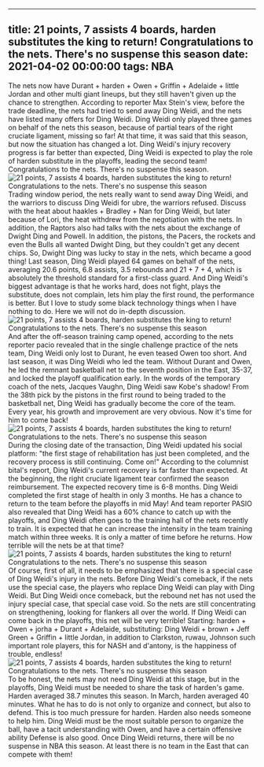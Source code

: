 
---
title: 21 points, 7 assists 4 boards, harden substitutes the king to return! Congratulations to the nets. There's no suspense this season
date: 2021-04-02 00:00:00
tags:  NBA
---
The nets now have Durant + harden + Owen + Griffin + Adelaide + little Jordan and other multi giant lineups, but they still haven't given up the chance to strengthen. According to reporter Max Stein's view, before the trade deadline, the nets had tried to send away Ding Weidi, and the nets have listed many offers for Ding Weidi. Ding Weidi only played three games on behalf of the nets this season, because of partial tears of the right cruciate ligament, missing so far! At that time, it was said that this season, but now the situation has changed a lot. Ding Weidi's injury recovery progress is far better than expected, Ding Weidi is expected to play the role of harden substitute in the playoffs, leading the second team! Congratulations to the nets. There's no suspense this season.
![21 points, 7 assists 4 boards, harden substitutes the king to return! Congratulations to the nets. There's no suspense this season](e31a05cb-7eb7-43bd-925a-f34f806b9b1a.gif)
Trading window period, the nets really want to send away Ding Weidi, and the warriors to discuss Ding Weidi for ubre, the warriors refused. Discuss with the heat about haakles + Bradley + Nan for Ding Weidi, but later because of Lori, the heat withdrew from the negotiation with the nets. In addition, the Raptors also had talks with the nets about the exchange of Dwight Ding and Powell. In addition, the pistons, the Pacers, the rockets and even the Bulls all wanted Dwight Ding, but they couldn't get any decent chips. So, Dwight Ding was lucky to stay in the nets, which became a good thing! Last season, Ding Weidi played 64 games on behalf of the nets, averaging 20.6 points, 6.8 assists, 3.5 rebounds and 21 + 7 + 4, which is absolutely the threshold standard for a first-class guard. And Ding Weidi's biggest advantage is that he works hard, does not fight, plays the substitute, does not complain, lets him play the first round, the performance is better. But I love to study some black technology things when I have nothing to do. Here we will not do in-depth discussion.
![21 points, 7 assists 4 boards, harden substitutes the king to return! Congratulations to the nets. There's no suspense this season](36c1e2ed-6eb8-480c-abba-fde324028ea6.gif)
And after the off-season training camp opened, according to the nets reporter pacio revealed that in the single challenge practice of the nets team, Ding Weidi only lost to Durant, he even teased Owen too short. And last season, it was Ding Weidi who led the team. Without Durant and Owen, he led the remnant basketball net to the seventh position in the East, 35-37, and locked the playoff qualification early. In the words of the temporary coach of the nets, Jacques Vaughn, Ding Weidi saw Kobe's shadow! From the 38th pick by the pistons in the first round to being traded to the basketball net, Ding Weidi has gradually become the core of the team. Every year, his growth and improvement are very obvious. Now it's time for him to come back!
![21 points, 7 assists 4 boards, harden substitutes the king to return! Congratulations to the nets. There's no suspense this season](56963872-c374-4df9-bc08-79d6dbcb5348.gif)
During the closing date of the transaction, Ding Weidi updated his social platform: "the first stage of rehabilitation has just been completed, and the recovery process is still continuing. Come on!" According to the columnist bital's report, Ding Weidi's current recovery is far faster than expected. At the beginning, the right cruciate ligament tear confirmed the season reimbursement. The expected recovery time is 6-8 months. Ding Weidi completed the first stage of health in only 3 months. He has a chance to return to the team before the playoffs in mid May! And team reporter PASIO also revealed that Ding Weidi has a 60% chance to catch up with the playoffs, and Ding Weidi often goes to the training hall of the nets recently to train. It is expected that he can increase the intensity in the team training match within three weeks. It is only a matter of time before he returns. How terrible will the nets be at that time?
![21 points, 7 assists 4 boards, harden substitutes the king to return! Congratulations to the nets. There's no suspense this season](7e296b17-a29b-4b70-93d1-484ca59e11c7.gif)
Of course, first of all, it needs to be emphasized that there is a special case of Ding Weidi's injury in the nets. Before Ding Weidi's comeback, if the nets use the special case, the players who replace Ding Weidi can play with Ding Weidi. But Ding Weidi once comeback, but the rebound net has not used the injury special case, that special case void. So the nets are still concentrating on strengthening, looking for flankers all over the world. If Ding Weidi can come back in the playoffs, this net will be very terrible! Starting: harden + Owen + jorha + Durant + Adelaide, substituting: Ding Weidi + brown + Jeff Green + Griffin + little Jordan, in addition to Clarkston, ruwau, Johnson such important role players, this for NASH and d'antony, is the happiness of trouble, endless!
![21 points, 7 assists 4 boards, harden substitutes the king to return! Congratulations to the nets. There's no suspense this season](3119ba98-7cae-42b8-ab83-8286f5707b92.gif)
To be honest, the nets may not need Ding Weidi at this stage, but in the playoffs, Ding Weidi must be needed to share the task of harden's game. Harden averaged 38.7 minutes this season. In March, harden averaged 40 minutes. What he has to do is not only to organize and connect, but also to defend. This is too much pressure for harden. Harden also needs someone to help him. Ding Weidi must be the most suitable person to organize the ball, have a tacit understanding with Owen, and have a certain offensive ability Defense is also good. Once Ding Weidi returns, there will be no suspense in NBA this season. At least there is no team in the East that can compete with them!